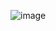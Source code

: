 ![image](https://github.com/riskalaluna/praktikum-bootstrap.html/assets/127090285/eb12a4ef-af99-4300-8974-777809e7c98a)

